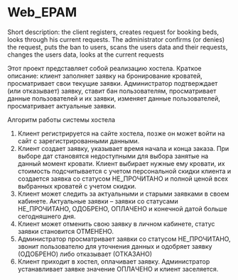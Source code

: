 # Web_EPAM

Short description: the client registers, creates request for booking beds, looks through his current requests. 
The administrator confirms (or denies) the request, 
puts the ban to users, 
scans the users data and their requests, 
changes the users data, 
looks at the current requests

Этот проект представляет собой реализацию хостела.
Краткое описание: клиент заполняет заявку на бронирование кроватей, просматривает свои текущие заявки. Администратор подтверждает (или отказывает) заявку, ставит бан пользователям, просматривает данные пользователей и их заявки, изменяет данные пользователей, просматривает актуальные заявки.

Алгоритм работы системы хостела
1)	Клиент регистрируется на сайте хостела, позже он может войти на сайт с зарегистрированными данными. 
2)	Клиент создает заявку, указывает время начала и конца заказа. При выборе дат становятся недоступными для выбора занятые на данный момент кровати. Клиент выбирает нужные ему кровати, их стоимость подсчитывается с учетом персональной скидки клиента и создается заявка со статусом НЕ_ПРОЧИТАНО и полной ценой всех выбранных кроватей с учетом скидки.
3)	Клиент может следить за актуальными и старыми заявками в своем кабинете. Актуальные заявки – заявки со статусами НЕ_ПРОЧИТАНО, ОДОБРЕНО, ОПЛАЧЕНО и конечной датой больше сегодняшнего дня.
4)	Клиент может отменить свою заявку в личном кабинете, статус заявки становится ОТМЕНЕНО.
5)	Администратор просматривает заявки со статусом НЕ_ПРОЧИТАНО, звонит пользователю для уточнения данных и одобряет заявку (ОДОБРЕНО) либо отказывает (ОТКАЗАНО)
6)	Клиент приходит в хостел, оплачивает заявку. Администратор устанавливает заявке значение ОПЛАЧЕНО и клиент заселяется.
